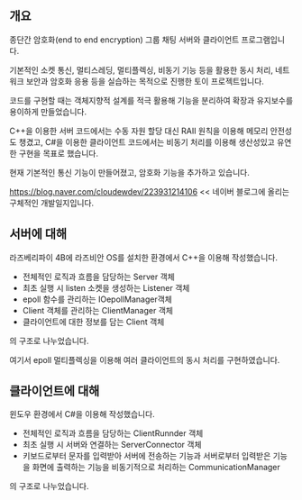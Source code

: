 개요
---------
종단간 암호화(end to end encryption) 그룹 채팅 서버와 클라이언트 프로그램입니다.

기본적인 소켓 통신, 멀티스레딩, 멀티플렉싱, 비동기 기능 등을 활용한 동시 처리, 네트워크 보안과 암호화 응용 등을 실습하는 목적으로 진행한 토이 프로젝트입니다.

코드를 구현할 때는 객체지향적 설계를 적극 활용해 기능을 분리하여 확장과 유지보수를 용이하게 만들었습니다.

C++을 이용한 서버 코드에서는 수동 자원 할당 대신 RAII 원칙을 이용해 메모리 안전성도 챙겼고, C#을 이용한 클라이언트 코드에서는 비동기 처리를 이용해 생산성있고 유연한 구현을 목표로 했습니다.

현재 기본적인 통신 기능이 만들어졌고, 암호화 기능을 추가하고 있습니다.

https://blog.naver.com/cloudewdev/223931214106 << 네이버 블로그에 올리는 구체적인 개발일지입니다.

서버에 대해
--------
라즈베리파이 4B에 라즈비안 OS를 설치한 환경에서 C++을 이용해 작성했습니다.

- 전체적인 로직과 흐름을 담당하는 Server 객체
 - 최초 실행 시 listen 소켓을 생성하는 Listener 객체
 - epoll 함수를 관리하는 IOepollManager객체
 - Client 객체를 관리하는 ClientManager 객체
  - 클라이언트에 대한 정보를 담는 Client 객체

의 구조로 나누었습니다.

여기서 epoll 멀티플렉싱을 이용해 여러 클라이언트의 동시 처리를 구현하였습니다.

클라이언트에 대해
------
윈도우 환경에서 C#을 이용해 작성했습니다.

- 전체적인 로직과 흐름을 담당하는 ClientRunnder 객체
 - 최초 실행 시 서버와 연결하는 ServerConnector 객체
 - 키보드로부터 문자를 입력받아 서버에 전송하는 기능과 서버로부터 입력받은 기능을 화면에 출력하는 기능을 비동기적으로 처리하는 CommunicationManager

의 구조로 나누었습니다.